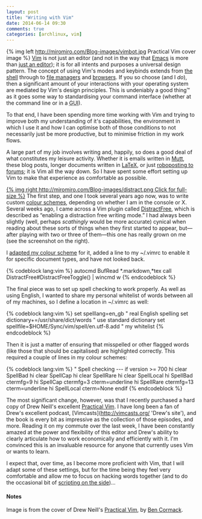 ```yaml
---
layout: post
title: "Writing with Vim"
date: 2014-06-14 09:30
comments: true
categories: [archlinux, vim]
---
```

{% img left http://miromiro.com/Blog-images/vimbot.jpg Practical Vim cover image %}
[Vim](http://www.vim.org/ 'Vim homepage') is not just an editor (and not in the way that
[Emacs](http://www.gnu.org/software/emacs/ 'GNU Emacs page') is more than 
[just an editor](http://en.uncyclopedia.co/wiki/Emacs 'Uncyclopedia entry'));
it is for all intents and purposes a universal design pattern. The concept of using 
Vim's modes and keybinds extends from 
[the shell](http://jasonwryan.com/blog/2011/12/01/readline/ 'Post on readline')
through to [file managers](http://jasonwryan.com/blog/2009/12/28/changing-keybinds-in-vifm/ 'Post on Vifm')
and [browsers](http://jasonwryan.com/blog/2012/11/20/vimprobable/ 'Vimprobable screencast').
If you so choose (and I *do*), then a significant amount of your interactions with your
operating system are mediated by Vim's design principles. This is undeniably a 
good thing™ as it goes some way to standardising your command interface (whether at the
command line or in a <acronym title="Graphic User Interface">GUI</acronym>).

To that end, I have been spending more time working with Vim and trying to
improve both my understanding of it's capabilities, the environment in which I
use it and how I can optimise both of those conditions to not necessarily just
be more productive, but to minimise friction in my work flows. 

A large part of my job involves writing and, happily, so does a good deal of
what constitutes my leisure activity. Whether it is emails written in 
[Mutt](http://jasonwryan.com/blog/categories/mutt/ 'Mutt category'), these blog posts,
longer documents written in [LaTeX](http://www.latex-project.org/ 'LaTeX website'),
or just [roboposting to forums](http://jasonwryan.com/blog/2014/03/22/autotext/ 'Autotext function');
it is Vim all the way down. So I have spent some effort setting up Vim to make
that experience as comfortable as possible.

[{% img right http://miromiro.com/Blog-images/distract.png Click for full-size %}](http://miromiro.com/Blog-images/distract-full.png)
The first step, and one I took several years ago now, was to write custom 
[colour schemes](https://bitbucket.org/jasonwryan/shiv/src/tip/.vim/colors/ 'In Bitbucket repo'),
depending on whether I am in the console or X. Several weeks ago, I came across a Vim plugin
called [DistractFree](https://github.com/chrisbra/DistractFree 'Github repo'), which
is described as “enabling a distraction free writing mode.” I had always been slightly
(well, perhaps *scathingly* would be more accurate) cynical when reading about these sorts
of things when they first started to appear, but—after playing with two or three of them—this
one has really grown on me (see the screenshot on the right).

I [adapted my colour scheme](https://bitbucket.org/jasonwryan/shiv/src/tip/.vim/colors/mirowriter.vim 'Bitbucket repo') for it, added a line to my <span class="file">~/.vimrc</span>
to enable it for specific document types, and have not looked back.

{% codeblock lang:vim %}
autocmd BufRead *.markdown,*tex call DistractFree#DistractFreeToggle() | wincmd w
{% endcodeblock %}

The final piece was to set up spell checking  to work properly. As well as
using English, I wanted to share my personal whitelist of words between all of
my machines, so I define a location in <span class="file">~/.vimrc</span> 
as well:

{% codeblock lang:vim %}
set spelllang=en_gb                               " real English spelling
set dictionary+=/usr/share/dict/words             " use standard dictionary
set spellfile=$HOME/Sync/vim/spell/en.utf-8.add   " my whitelist
{% endcodeblock %}

Then it is just a matter of ensuring that misspelled or other flagged words (like those
that should be capitalised) are highlighted correctly. This required a couple of lines in
my colour schemes:

{% codeblock lang:vim %}
" Spell checking  --- 
if version >= 700
  hi clear SpellBad
  hi clear SpellCap
  hi clear SpellRare
  hi clear SpellLocal
  hi SpellBad    ctermfg=9
  hi SpellCap    ctermfg=3    cterm=underline
  hi SpellRare   ctermfg=13   cterm=underline
  hi SpellLocal  cterm=None
endif
{% endcodeblock %}

The most significant change, however, was that I recently purchased a hard 
copy of Drew Neill's excellent
[Practical Vim](http://pragprog.com/book/dnvim/practical-vim 'Just buy it, now…'). I
have long been a fan of Drew's excellent podcast, [Vimcasts](http://vimcasts.org/ 'Drew's site'),
and the book is every bit as impressive as the collection of those episodes,
and more.  Reading it on my commute over the last week, I have been constantly
amazed at the power and flexibility of this editor and Drew's ability to clearly
articulate how to work economically and efficiently with it.  I'm convinced
this is an invaluable resource for anyone that currently uses Vim or wants to
learn.

I expect that, over time, as I become more proficient with Vim, that I will adapt
some of these settings, but for the time being they feel very comfortable and allow
me to focus on hacking words together (and to do the occasional bit of 
[scripting on the side](https://bitbucket.org/jasonwryan/shiv/src/tip/Scripts/ 'Scripts in Bitbucket'))…


#### Notes
Image is from the cover of Drew Neill's 
[Practical Vim](http://pragprog.com/book/dnvim/practical-vim), by 
[Ben Cormack](http://en.wikipedia.org/wiki/Ben_Cormack).
